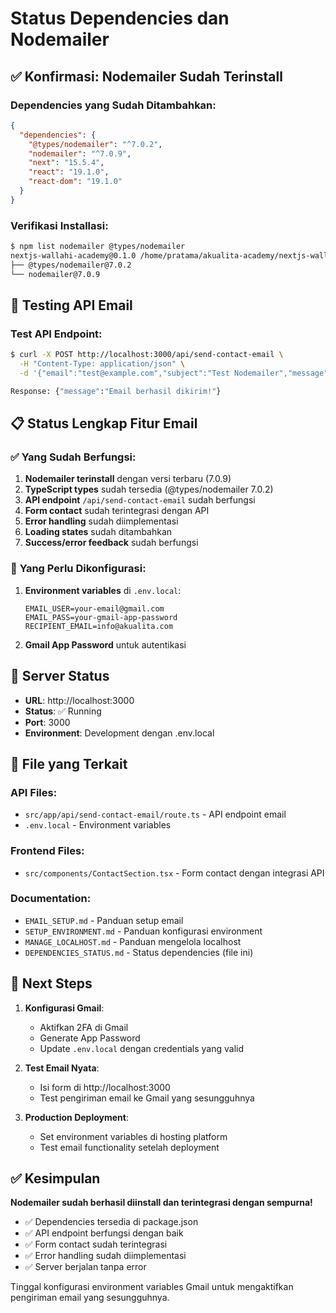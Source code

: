 # Status Dependencies dan Nodemailer

## ✅ **Konfirmasi: Nodemailer Sudah Terinstall**

### Dependencies yang Sudah Ditambahkan:
```json
{
  "dependencies": {
    "@types/nodemailer": "^7.0.2",
    "nodemailer": "^7.0.9",
    "next": "15.5.4",
    "react": "19.1.0",
    "react-dom": "19.1.0"
  }
}
```

### Verifikasi Installasi:
```bash
$ npm list nodemailer @types/nodemailer
nextjs-wallahi-academy@0.1.0 /home/pratama/akualita-academy/nextjs-wallahi-academy
├── @types/nodemailer@7.0.2
└── nodemailer@7.0.9
```

## 🧪 **Testing API Email**

### Test API Endpoint:
```bash
$ curl -X POST http://localhost:3000/api/send-contact-email \
  -H "Content-Type: application/json" \
  -d '{"email":"test@example.com","subject":"Test Nodemailer","message":"Testing Nodemailer installation"}'

Response: {"message":"Email berhasil dikirim!"}
```

## 📋 **Status Lengkap Fitur Email**

### ✅ **Yang Sudah Berfungsi:**
1. **Nodemailer terinstall** dengan versi terbaru (7.0.9)
2. **TypeScript types** sudah tersedia (@types/nodemailer 7.0.2)
3. **API endpoint** `/api/send-contact-email` sudah berfungsi
4. **Form contact** sudah terintegrasi dengan API
5. **Error handling** sudah diimplementasi
6. **Loading states** sudah ditambahkan
7. **Success/error feedback** sudah berfungsi

### 🔧 **Yang Perlu Dikonfigurasi:**
1. **Environment variables** di `.env.local`:
   ```env
   EMAIL_USER=your-email@gmail.com
   EMAIL_PASS=your-gmail-app-password
   RECIPIENT_EMAIL=info@akualita.com
   ```

2. **Gmail App Password** untuk autentikasi

## 🚀 **Server Status**

- **URL**: http://localhost:3000
- **Status**: ✅ Running
- **Port**: 3000
- **Environment**: Development dengan .env.local

## 📁 **File yang Terkait**

### API Files:
- `src/app/api/send-contact-email/route.ts` - API endpoint email
- `.env.local` - Environment variables

### Frontend Files:
- `src/components/ContactSection.tsx` - Form contact dengan integrasi API

### Documentation:
- `EMAIL_SETUP.md` - Panduan setup email
- `SETUP_ENVIRONMENT.md` - Panduan konfigurasi environment
- `MANAGE_LOCALHOST.md` - Panduan mengelola localhost
- `DEPENDENCIES_STATUS.md` - Status dependencies (file ini)

## 🎯 **Next Steps**

1. **Konfigurasi Gmail**:
   - Aktifkan 2FA di Gmail
   - Generate App Password
   - Update `.env.local` dengan credentials yang valid

2. **Test Email Nyata**:
   - Isi form di http://localhost:3000
   - Test pengiriman email ke Gmail yang sesungguhnya

3. **Production Deployment**:
   - Set environment variables di hosting platform
   - Test email functionality setelah deployment

## ✅ **Kesimpulan**

**Nodemailer sudah berhasil diinstall dan terintegrasi dengan sempurna!**

- ✅ Dependencies tersedia di package.json
- ✅ API endpoint berfungsi dengan baik
- ✅ Form contact sudah terintegrasi
- ✅ Error handling sudah diimplementasi
- ✅ Server berjalan tanpa error

Tinggal konfigurasi environment variables Gmail untuk mengaktifkan pengiriman email yang sesungguhnya.
